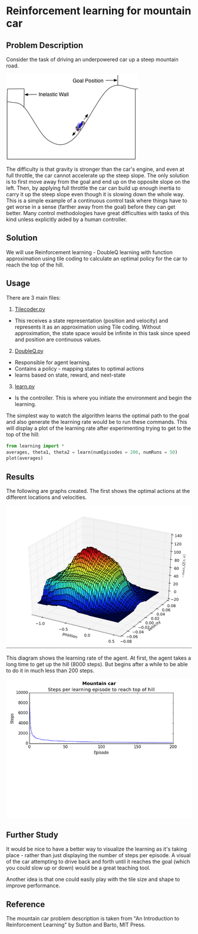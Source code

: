 # Reinforcement learning for mountain car

## Problem Description
Consider the task of driving an underpowered car up a steep mountain road. 

![alt text](MountainCarEnvirornment.png "Mountain Car environment")

The difficulty is that gravity is stronger than the car's engine, and even at full throttle, the car cannot accelerate up the steep slope. The only solution is to first move away from the goal and end up on the opposite slope on the left. Then, by applying full throttle the car can build up enough inertia to carry it up the steep slope even though it is slowing down the whole way. This is a simple example of a continuous control task where things have to get worse in a sense (farther away from the goal) before they can get better. Many control methodologies have great difficulties with tasks of this kind unless explicitly aided by a human controller. 

## Solution
We will use Reinforcement learning - DoubleQ learning with function approximation using tile coding to calculate an optimal policy for the car to reach the top of the hill.

## Usage
There are 3 main files:

1. [Tilecoder.py](Tilecoder.py)
  * This receives a state representation (position and velocity) and represents it as an approximation using Tile coding. Without approximation, the state space would be infinite in this task since speed and position are continuous values.
2. [DoubleQ.py](DoubleQ.py)
  * Responsible for agent learning. 
  * Contains a policy - mapping states to optimal actions
  * learns based on state, reward, and next-state
3.  [learn.py](learn.py)
  * Is the controller. This is where you initiate the environment and begin the learning.

The simplest way to watch the algorithm learns the optimal path to the goal and also generate the learning rate would be to run these commands. This will display a plot of the learning rate after experimenting trying to get to the top of the hill:
```python
from learning import *
averages, theta1, theta2 = learn(numEpisodes = 200, numRuns = 50)
plot(averages)
```

## Results
The following are graphs created. The first shows the optimal actions at the different locations and velocities.

![alt text](OptimalActions.png "Optimal actions")

This diagram shows the learning rate of the agent. At first, the agent takes a long time to get up the hill (8000 steps). But begins after a while to be able to do it in much less than 200 steps.

![alt text](LearningRate.png "Learning rate")

## Further Study
It would be nice to have a better way to visualize the learning as it's taking place - rather than just displaying the number of steps per episode. A visual of the car attempting to drive back and forth until it reaches the goal (which you could slow up or down) would be a great teaching tool.

Another idea is that one could easily play with the tile size and shape to improve performance. 


## Reference
The mountain car problem description is taken from "An Introduction to Reinforcement Learning" by Sutton and Barto, MIT Press.
